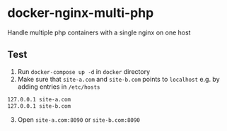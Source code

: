 # docker-nginx-multi-php
Handle multiple php containers with a single nginx on one host

## Test
1. Run `docker-compose up -d` in `docker` directory
2. Make sure that `site-a.com` and `site-b.com` points to `localhost` e.g. by adding entries in `/etc/hosts`
```bash
127.0.0.1 site-a.com
127.0.0.1 site-b.com
```
3. Open `site-a.com:8090` or `site-b.com:8090`
